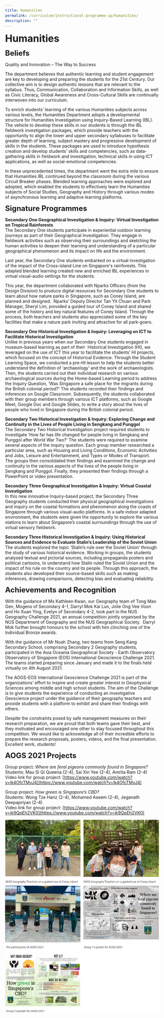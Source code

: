 ```yaml
---
title: Humanities
permalink: /curriculum/instructional-programme-ip/humanities/
description: ""
---
```



**<font size=6>Humanities</font>**


**<font size=5>Beliefs</font>**

Quality and Innovation – The Way to Success

The department believes that authentic learning and student engagement are key to developing and preparing the students for the 21st Century. Our collective aim is to design authentic lessons that are relevant to the syllabus. Thus, Communication, Collaboration and Information Skills, as well as Civic Literacy, Global Awareness and Cross-Cultural Skills are continually interwoven into our curriculum.

  

To enrich students’ learning of the various Humanities subjects across various levels, the Humanities Department adopts a developmental structure for Humanities Investigation using Inquiry-Based Learning (IBL). The vehicle to develop these skills in our students is through the IBL fieldwork investigation packages, which provide teachers with the opportunity to align the lower and upper secondary syllabuses to facilitate greater depth of learning, subject mastery and progressive development of skills in the students. These packages are used to introduce hypothesis creation and develop students’ skills and competencies, such as data-gathering skills in fieldwork and investigation, technical skills in using ICT applications, as well as social-emotional competencies.

In these unprecedented times, the department went the extra mile to ensure that Humanities IBL continued beyond the classroom during the various Circuit Breaker phases. Blended learning approaches were explored and adopted, which enabled the students to effectively learn the Humanities subjects of Social Studies, Geography and History through various modes of asynchronous learning and adaptive learning platforms.   

**<font size=5>Signature Programmes</font>**

**Secondary One Geographical Investigation & Inquiry: Virtual Investigation on Tropical Rainforests**<br>
The Secondary One students participate in experiential outdoor learning journeys as part of their Geographical Investigation. They engage in fieldwork activities such as observing their surroundings and sketching the human activities to deepen their learning and understanding of a particular geographical phenomenon and its impact on life and the environment. 

Last year, the Secondary One students embarked on a virtual investigation of the impact of the Cross-island Line on Singapore's rainforests. This adapted blended learning created new and enriched IBL experiences in virtual visual-audio settings for the students. 

  

This year, the department collaborated with Nparks Officers (from the Design Division) to produce digital resources for Secondary One students to learn about how nature parks in Singapore, such as Coney Island, are planned and designed.  Nparks’ Deputy Director Tan Yit Chuan and Park Manager, Sheryl Lim, provided a guided tour of Coney Island and shared some of the history and key natural features of Coney Island. Through the process, both teachers and students also appreciated some of the key facilities that make a nature park inviting and attractive for all park-goers.

  

**Secondary One Historical Investigation & Inquiry: Leveraging on ICT to Facilitate Historical Investigation**<br>
Unlike in previous years when our Secondary One students engaged in museum-based learning as part of their  Historical Investigation (HI), we leveraged on the use of ICT this year to facilitate the students’ HI projects, which focused on the concept of Historical Evidence. Through the Student Learning Space, we conducted a pre-HI lesson to help the students better understand the definition of ‘archaeology’ and the work of archaeologists. Then, the students carried out their individual research on various archaeological sources during the Home-based Learning period to address the Inquiry Question, ‘Was Singapore a safe place for the migrants during the British colonial period?’ The students recorded their findings and inferences on Google Classroom. Subsequently, the students collaborated with their group members through various ICT platforms, such as Google Meet, Google Doc and Google Slides, to write a story about the lives of people who lived in Singapore during the British colonial period. 

  

**Secondary Two Historical Investigation & Inquiry: Exploring Change and Continuity in the Lives of People Living in Sengkang and Punggol**<br>
The Secondary Two Historical Investigation project required students to investigate ‘How far has life changed for people living in Sengkang and Punggol after World War Two?’ The students were required to examine several aspects of the inquiry question. Each group member researched a particular area, such as Housing and Living Conditions, Economic Activities and Jobs, Leisure and Entertainment, and Types or Modes of Transport. The groups then consolidated their findings and examined the change and continuity in the various aspects of the lives of the people living in Sengkang and Punggol. Finally, they presented their findings through a PowerPoint or video presentation. 

  

**Secondary Three Geographical Investigation & Inquiry: Virtual Coastal Investigation**<br>
In this new innovative Inquiry-based project, the Secondary Three Geography students conducted their physical geographical investigations and inquiry on the coastal formations and phenomenon along the coasts of Singapore through various visual-audio platforms. In a safe indoor adapted environment, the students were given the opportunity to explore the various stations to learn about Singapore’s coastal surroundings through the use of virtual sensory fieldwork. 

  

**Secondary Three Historical Investigation & Inquiry: Using Historical Sources and Evidence to Evaluate Stalin’s Leadership of the Soviet Union**<br>
The students explored the topic ‘Stalin’s rule over the Soviet Union’ through the study of various historical evidence. Working in groups, the students analysed textual and pictorial sources, including propaganda posters and political cartoons, to understand how Stalin ruled the Soviet Union and the impact of his rule on the country and its people. Through this approach, the students also developed their source-based skills such as making inferences, drawing comparisons, detecting bias and evaluating reliability.

  
**<font size=5>Achievements and Recognition</font>**

With the guidance of Ms Kathleen Kwan, our Geography team of Tong Mao Gen, Mogens of Secondary 4-1, Darryl Mok Kai Lun, Jolie Ong Vee Voon and Ho Xuan Ying, Evelyn of Secondary 4-2, took part in the NUS Geography Challenge 2021, an annual competition jointly organised by the NUS Department of Geography and the NUS Geographical Society.  Darryl Mok further brought honours to the school with him clinching one of the Individual Bronze awards.

  

With the guidance of Mr Noah Zhang, two teams from Seng Kang Secondary School, comprising Secondary 2 Geography students, participated in the Asia Oceania Geographical Society - Earth Observatory Observatory of Singapore (EOS) International Geoscience Challenge 2021.  The teams started preparing since January and made it to the finals held virtually on 4th August 2021.

  

The AOGS-EOS International Geoscience Challenge 2021 is part of the organizations’ effort to inspire and create greater interest in Geophysical Sciences among middle and high school students. The aim of the Challenge is to give students the experience of conducting an investigative Geoscience project under the guidance of their geography teachers and provide students with a platform to exhibit and share their findings with others.

Despite the constraints posed by safe management measures on their research preparation, we are proud that both teams gave their best, and they motivated and encouraged one other to stay focused throughout this competition. We would like to acknowledge all of their incredible efforts to prepare the research proposals, posters, videos, and the final presentation. Excellent work, students!

  
**<font size=5>AOGS 2021 Projects</font>**

Group project: _Where are feral pigeons commonly found in Singapore?_<br>
Students: Mau Si Qi Queena (2-4), Sai Xin Yee (2-4), Amrita Ram (2-4)<br>
Video link for group project: [https://www.youtube.com/watch?v=lk4OfcTMvJ4](https://www.youtube.com/watch?v=lk4OfcTMvJ4)

Group project: _How green is Singapore’s CBD?_<br>
Students: Wong Tze Hanz (2-4), Mohamed Aseem (2-4), Jeganath Deepapriyan (2-4)<br>
Video link for group project: [https://www.youtube.com/watch?v=jk9QpEh2VK0](https://www.youtube.com/watch?v=jk9QpEh2VK0)

![](/images/Curriculum/Humanities%201.png)
![](/images/Curriculum/Humanities%202.png)
![](/images/Curriculum/Humanities%203.png)
